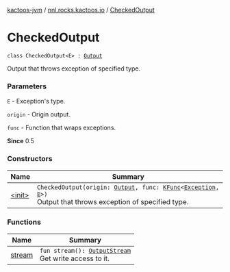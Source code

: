 [kactoos-jvm](../../index.md) / [nnl.rocks.kactoos.io](../index.md) / [CheckedOutput](./index.md)

# CheckedOutput

`class CheckedOutput<E> : `[`Output`](../../nnl.rocks.kactoos/-output/index.md)

Output that throws exception of specified type.

### Parameters

`E` - Exception's type.

`origin` - Origin output.

`func` - Function that wraps exceptions.

**Since**
0.5

### Constructors

| Name | Summary |
|---|---|
| [&lt;init&gt;](-init-.md) | `CheckedOutput(origin: `[`Output`](../../nnl.rocks.kactoos/-output/index.md)`, func: `[`KFunc`](../../nnl.rocks.kactoos/-k-func.md)`<`[`Exception`](https://kotlinlang.org/api/latest/jvm/stdlib/kotlin/-exception/index.html)`, `[`E`](index.md#E)`>)`<br>Output that throws exception of specified type. |

### Functions

| Name | Summary |
|---|---|
| [stream](stream.md) | `fun stream(): `[`OutputStream`](http://docs.oracle.com/javase/8/docs/api/java/io/OutputStream.html)<br>Get write access to it. |
